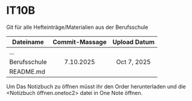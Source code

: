 # IT10B
Git für alle Hefteinträge/Materialien aus der Berufsschule

| Dateiname    | Commit-Massage | Upload Datum |
|--------------|:--------------:|:------------:|
| ...          |                |              |
| Berufsschule | 7.10.2025      | Oct 7, 2025  |
| README.md    |                |              |


Um Das Notizbuch zu öffnen müsst ihr den Order herunterladen und die <Notizbuch öffnen.onetoc2> datei in One Note öffnen.
